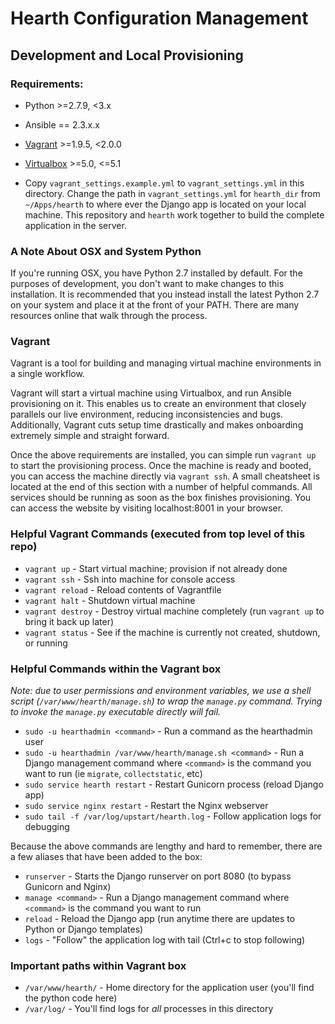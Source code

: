 # Hearth Configuration Management

## Development and Local Provisioning

### Requirements:
- Python >=2.7.9, <3.x
- Ansible == 2.3.x.x
- [Vagrant](https://vagrantup.com) >=1.9.5, <2.0.0
- [Virtualbox](https://www.virtualbox.org/wiki/Downloads) >=5.0, <=5.1

- Copy `vagrant_settings.example.yml` to `vagrant_settings.yml` in this 
  directory. Change the path in `vagrant_settings.yml` for `hearth_dir` from 
  `~/Apps/hearth` to where ever the Django app is located on your local 
  machine. This repository and `hearth` work together to build the complete 
  application in the server.

### A Note About OSX and System Python
If you're running OSX, you have Python 2.7 installed by default. For the 
purposes of development, you don't want to make changes to this installation. 
It is recommended that you instead install the latest Python 2.7 on your 
system and place it at the front of your PATH. There are many resources online 
that walk through the process.

### Vagrant
Vagrant is a tool for building and managing virtual machine environments in a 
single workflow.

Vagrant will start a virtual machine using Virtualbox, and run Ansible 
provisioning on it. This enables us to create an environment that closely 
parallels our live environment, reducing inconsistencies and bugs. 
Additionally, Vagrant cuts setup time drastically and makes onboarding 
extremely simple and straight forward.

Once the above requirements are installed, you can simple run `vagrant up` 
to start the provisioning process. Once the machine is ready and booted, 
you can access the machine directly via `vagrant ssh`. A small cheatsheet 
is located at the end of this section with a number of helpful commands. 
All services should be running as soon as the box finishes provisioning. 
You can access the website by visiting localhost:8001 in your browser.

### Helpful Vagrant Commands (executed from top level of this repo)
- `vagrant up` - Start virtual machine; provision if not already done
- `vagrant ssh` - Ssh into machine for console access
- `vagrant reload` - Reload contents of Vagrantfile
- `vagrant halt` - Shutdown virtual machine
- `vagrant destroy` - Destroy virtual machine completely (run `vagrant up` to 
  bring it back up later)
- `vagrant status` - See if the machine is currently not created, shutdown, or 
running

### Helpful Commands within the Vagrant box
_Note: due to user permissions and environment variables, we use a shell 
script (`/var/www/hearth/manage.sh`) to wrap the `manage.py` command. Trying 
to invoke the `manage.py` executable directly will fail._

- `sudo -u hearthadmin <command>` - Run a command as the hearthadmin user
- `sudo -u hearthadmin /var/www/hearth/manage.sh <command>` - 
  Run a Django management command where `<command>` is the command you want to 
  run (ie `migrate`, `collectstatic`, etc)
- `sudo service hearth restart` - Restart Gunicorn process (reload Django app)
- `sudo service nginx restart` - Restart the Nginx webserver
- `sudo tail -f /var/log/upstart/hearth.log` - Follow application logs for 
  debugging

Because the above commands are lengthy and hard to remember, there are a few 
aliases that have been added to the box:
- `runserver` - Starts the Django runserver on port 8080 (to bypass Gunicorn 
  and Nginx)
- `manage <command>` - Run a Django management command where `<command>` is 
  the command you want to run
- `reload` - Reload the Django app (run anytime there are updates to Python
  or Django templates)
- `logs` - "Follow" the application log with tail (Ctrl+c to stop following)

### Important paths within Vagrant box
- `/var/www/hearth/` - Home directory for the application user (you'll find the 
  python code here)
- `/var/log/` - You'll find logs for _all_ processes in this directory
